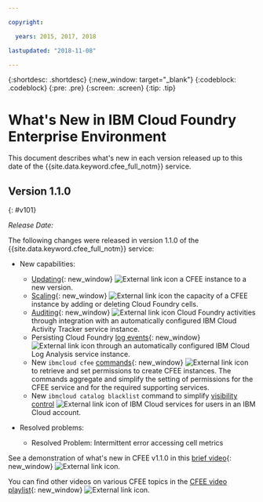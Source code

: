 ```yaml
---

copyright:

  years: 2015, 2017, 2018

lastupdated: "2018-11-08"

---
```


{:shortdesc: .shortdesc}
{:new_window: target="_blank"}
{:codeblock: .codeblock}
{:pre: .pre}
{:screen: .screen}
{:tip: .tip}

# What's New in IBM Cloud Foundry Enterprise Environment

This document describes what's new in each version released up to this date of the {{site.data.keyword.cfee_full_notm}} service.

## Version 1.1.0
{: #v101}

_Release Date:_

The following changes were released in version 1.1.0 of the {{site.data.keyword.cfee_full_notm}} service:

* New capabilities:
   * [Updating](https://console.bluemix.net/docs/cloud-foundry/updating-scaling.html#update-scale#update){: new_window} ![External link icon](../icons/launch-glyph.svg "External link icon") a CFEE instance to a new version.
   * [Scaling](https://console.bluemix.net/docs/cloud-foundry/updating-scaling.html#update-scale#scale){: new_window} ![External link icon](../icons/launch-glyph.svg "External link icon") the capacity of a CFEE instance by adding or deleting Cloud Foundry cells.
   * [Auditing](https://console.bluemix.net/docs/cloud-foundry/auditing-logging.html#auditing-logging#auditing){: new_window} ![External link icon](../icons/launch-glyph.svg "External link icon") Cloud Foundry activities through integration with an automatically configured IBM Cloud Activity Tracker service instance.
   * Persisting Cloud Foundry [log events](https://console.bluemix.net/docs/cloud-foundry/auditing-logging.html#auditing-logging#logging){: new_window} ![External link icon](../icons/launch-glyph.svg "External link icon") through an automatically configured IBM Cloud Log Analysis service instance.
   * New `ibmcloud cfee` [commands](https://console.bluemix.net/docs/cloud-foundry/permissions.html#permissions#permcli-creating){: new_window} ![External link icon](../icons/launch-glyph.svg "External link icon") to retrieve and set permissions to create CFEE instances. The commands aggregate and simplify the setting of permissions for the CFEE service and for the required supporting services.
   * New `ibmcloud catalog blacklist` command to simplify [visibility control](https://console.bluemix.net/docs/cloud-foundry/add-serv-inst.html#workingwith-services#service_visibility) ![External link icon](../icons/launch-glyph.svg "External link icon") of IBM Cloud services for users in an IBM Cloud account.

* Resolved problems:
   *  Resolved Problem: Intermittent error accessing cell metrics
   
See a demonstration of what's new in CFEE v1.1.0 in this [brief video](https://ibm.biz/CFEE-V110){: new_window} ![External link icon](../icons/launch-glyph.svg "External link icon").

You can find other videos on various CFEE topics in the [CFEE video playlist](https://ibm.biz/CFEE-Playlist){: new_window} ![External link icon](../icons/launch-glyph.svg "External link icon").
